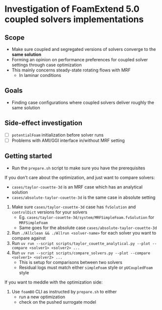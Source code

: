 # Investigation of FoamExtend 5.0 coupled solvers implementations

## Scope

- Make sure coupled and segregated versions of solvers converge to the **same solution**
- Forming an opinion on performance preferences for coupled solver settings through case optimization
- This mainly concerns steady-state rotating flows with MRF 
  - In laminar conditions

## Goals

- Finding case configurations where coupled solvers deliver roughly the same solution

## Side-effect investigation

- [ ] `potentialFoam` initialization before solver runs
- [ ] Problems with AMI/GGI interface in/without MRF setting

## Getting started

- Run the `prepare.sh` script to make sure you have the prerequisites

If you don't care about the optimization, and just want to compare solvers:

- `cases/taylor-couette-3d` is an MRF case which has an analytical solution
- `cases/absolute-taylor-couette-3d` is the same case in absolute setting

1. Make sure `cases/taylor-couette-3d` case has `fvSolution` and `controlDict` versions for your solvers
   - Eg. `cases/taylor-couette-3d/system/MRFSimpleFoam.fvSolution` for `MRFSimpleFoam`
   - Same goes for the absolute case `cases/absolute-taylor-couette-3d`
1. Run `./Allclean && ./Allrun <solver-name>` for each solver you want to compare against
1. Run `uv run --script scripts/taylor_couette_analytical.py --plot --compare <solver1> <solver2> ...`
4. Run `uv run --script scripts/compare_solvers.py --plot --compare <solver1> <solver2> ...`
   - This is setup for comparisons between two solvers
   - Residual logs must match either `simpleFoam` style or `pUCoupledFoam` style


If you want to meddle with the optimization side:
1. Use `foamBO` CLI as instructed by `prepare.sh` to either
   - run a new optimization
   - check on the pushed surrogate model
